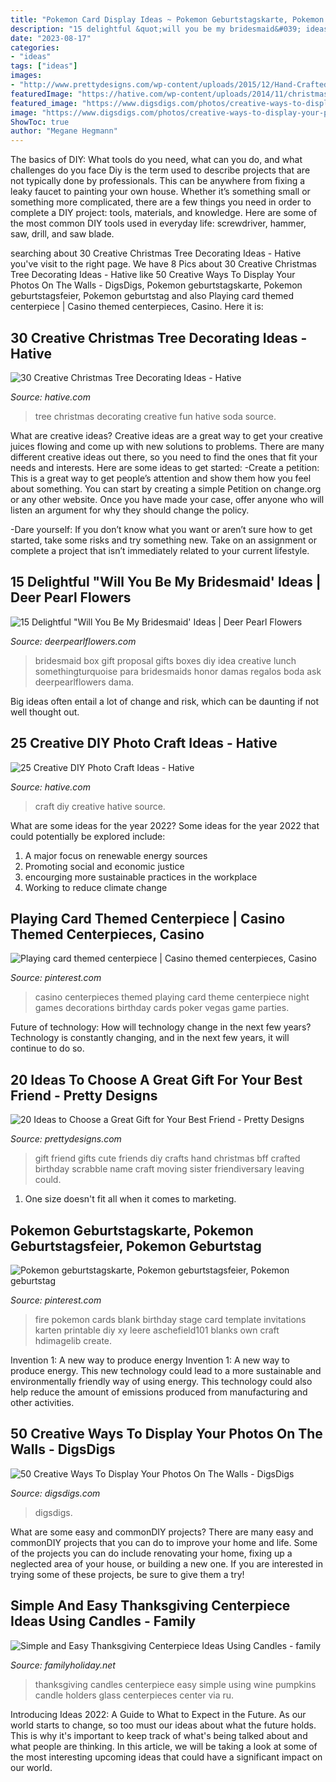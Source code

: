 ```yaml
---
title: "Pokemon Card Display Ideas ~ Pokemon Geburtstagskarte, Pokemon Geburtstagsfeier, Pokemon Geburtstag"
description: "15 delightful &quot;will you be my bridesmaid&#039; ideas"
date: "2023-08-17"
categories:
- "ideas"
tags: ["ideas"]
images:
- "http://www.prettydesigns.com/wp-content/uploads/2015/12/Hand-Crafted-Gift.jpg"
featuredImage: "https://hative.com/wp-content/uploads/2014/11/christmas-tree-decorating-ideas/24-christmas-tree-decorating-ideas.jpg"
featured_image: "https://www.digsdigs.com/photos/creative-ways-to-display-your-photos-on-the-walls-15.jpg"
image: "https://www.digsdigs.com/photos/creative-ways-to-display-your-photos-on-the-walls-15.jpg"
ShowToc: true
author: "Megane Hegmann"
---
```



The basics of DIY: What tools do you need, what can you do, and what challenges do you face
Diy is the term used to describe projects that are not typically done by professionals. This can be anywhere from fixing a leaky faucet to painting your own house. Whether it’s something small or something more complicated, there are a few things you need in order to complete a DIY project: tools, materials, and knowledge. Here are some of the most common DIY tools used in everyday life: screwdriver, hammer, saw, drill, and saw blade.

	

		
searching about 30 Creative Christmas Tree Decorating Ideas - Hative you've visit to the right page. We have 8 Pics about 30 Creative Christmas Tree Decorating Ideas - Hative like 50 Creative Ways To Display Your Photos On The Walls - DigsDigs, Pokemon geburtstagskarte, Pokemon geburtstagsfeier, Pokemon geburtstag and also Playing card themed centerpiece | Casino themed centerpieces, Casino. Here it is:
		
    
## 30 Creative Christmas Tree Decorating Ideas - Hative

<img loading=lazy src="https://hative.com/wp-content/uploads/2014/11/christmas-tree-decorating-ideas/24-christmas-tree-decorating-ideas.jpg" onerror="this.onerror=null;this.src='https://tse3.mm.bing.net/th?id=OIP.YeOqVRUFV-Obdu6qkgwl0wHaM8&amp;pid=15.1';" alt="30 Creative Christmas Tree Decorating Ideas - Hative">

_Source: hative.com_

>tree christmas decorating creative fun hative soda source. 

	

What are creative ideas?
Creative ideas are a great way to get your creative juices flowing and come up with new solutions to problems. There are many different creative ideas out there, so you need to find the ones that fit your needs and interests. Here are some ideas to get started: 
-Create a petition: This is a great way to get people’s attention and show them how you feel about something. You can start by creating a simple Petition on change.org or any other website. Once you have made your case, offer anyone who will listen an argument for why they should change the policy. 

-Dare yourself: If you don’t know what you want or aren’t sure how to get started, take some risks and try something new. Take on an assignment or complete a project that isn’t immediately related to your current lifestyle.

    
## 15 Delightful &quot;Will You Be My Bridesmaid&#039; Ideas | Deer Pearl Flowers

<img loading=lazy src="http://www.deerpearlflowers.com/wp-content/uploads/2016/08/Will-you-be-my-Bridesmaid-Ideas-12.jpg" onerror="this.onerror=null;this.src='https://tse2.mm.bing.net/th?id=OIP.H1-ugpMlBG-oBvfye_q9JgHaLH&amp;pid=15.1';" alt="15 Delightful &quot;Will You Be My Bridesmaid&#039; Ideas | Deer Pearl Flowers">

_Source: deerpearlflowers.com_

>bridesmaid box gift proposal gifts boxes diy idea creative lunch somethingturquoise para bridesmaids honor damas regalos boda ask deerpearlflowers dama. 

	

Big ideas often entail a lot of change and risk, which can be daunting if not well thought out.

    
## 25 Creative DIY Photo Craft Ideas - Hative

<img loading=lazy src="https://hative.com/wp-content/uploads/2014/11/diy-photo-craft-ideas/23-diy-photo-craft-ideas.jpg" onerror="this.onerror=null;this.src='https://tse3.mm.bing.net/th?id=OIP.MgGUXorVUvA4fWyds88K4AHaOl&amp;pid=15.1';" alt="25 Creative DIY Photo Craft Ideas - Hative">

_Source: hative.com_

>craft diy creative hative source. 

	

What are some ideas for the year 2022?
Some ideas for the year 2022 that could potentially be explored include: 
1. A major focus on renewable energy sources 
2. Promoting social and economic justice 
3. encourging more sustainable practices in the workplace 
4. Working to reduce climate change 

    
## Playing Card Themed Centerpiece | Casino Themed Centerpieces, Casino

<img loading=lazy src="https://i.pinimg.com/736x/53/16/90/53169040ae50c404ac508ec5c89c8ef2--casino-theme-casino-party.jpg" onerror="this.onerror=null;this.src='https://tse1.mm.bing.net/th?id=OIP.pA2m1InFGRFB_nXzKFV7fgHaJ4&amp;pid=15.1';" alt="Playing card themed centerpiece | Casino themed centerpieces, Casino">

_Source: pinterest.com_

>casino centerpieces themed playing card theme centerpiece night games decorations birthday cards poker vegas game parties. 

	

Future of technology: How will technology change in the next few years?
Technology is constantly changing, and in the next few years, it will continue to do so.

    
## 20 Ideas To Choose A Great Gift For Your Best Friend - Pretty Designs

<img loading=lazy src="http://www.prettydesigns.com/wp-content/uploads/2015/12/Hand-Crafted-Gift.jpg" onerror="this.onerror=null;this.src='https://tse4.mm.bing.net/th?id=OIP.RNdlnz5331KJ-hOjIFdF9AHaJ3&amp;pid=15.1';" alt="20 Ideas to Choose a Great Gift for Your Best Friend - Pretty Designs">

_Source: prettydesigns.com_

>gift friend gifts cute friends diy crafts hand christmas bff crafted birthday scrabble name craft moving sister friendiversary leaving could. 

	

1. One size doesn't fit all when it comes to marketing.

    
## Pokemon Geburtstagskarte, Pokemon Geburtstagsfeier, Pokemon Geburtstag

<img loading=lazy src="https://i.pinimg.com/736x/d5/da/10/d5da10d8979831ec168ca05468d09e61--pokemon-birthday-party-ideas-games-pokemon-birthday-cards.jpg" onerror="this.onerror=null;this.src='https://tse1.mm.bing.net/th?id=OIP.clKDXu8Jb4pHHX9YpvCdWAAAAA&amp;pid=15.1';" alt="Pokemon geburtstagskarte, Pokemon geburtstagsfeier, Pokemon geburtstag">

_Source: pinterest.com_

>fire pokemon cards blank birthday stage card template invitations karten printable diy xy leere aschefield101 blanks own craft hdimagelib create. 

	

Invention 1: A new way to produce energy
Invention 1: A new way to produce energy. This new technology could lead to a more sustainable and environmentally friendly way of using energy. This technology could also help reduce the amount of emissions produced from manufacturing and other activities.

    
## 50 Creative Ways To Display Your Photos On The Walls - DigsDigs

<img loading=lazy src="https://www.digsdigs.com/photos/creative-ways-to-display-your-photos-on-the-walls-15.jpg" onerror="this.onerror=null;this.src='https://tse3.mm.bing.net/th?id=OIP.UHijYlJhZNVvRSF6I3pFDQHaLH&amp;pid=15.1';" alt="50 Creative Ways To Display Your Photos On The Walls - DigsDigs">

_Source: digsdigs.com_

>digsdigs. 

	

What are some easy and commonDIY projects?
There are many easy and commonDIY projects that you can do to improve your home and life. Some of the projects you can do include renovating your home, fixing up a neglected area of your house, or building a new one. If you are interested in trying some of these projects, be sure to give them a try!

    
## Simple And Easy Thanksgiving Centerpiece Ideas Using Candles - Family

<img loading=lazy src="http://www.familyholiday.net/wp-content/uploads/2013/10/Simple-and-Easy-Thanksgiving-Centerpiece-Ideas-Using-Candles_24.jpg" onerror="this.onerror=null;this.src='https://tse3.mm.bing.net/th?id=OIP.GEGWcBrKXSmEO7V57A3V9AHaJ4&amp;pid=15.1';" alt="Simple and Easy Thanksgiving Centerpiece Ideas Using Candles - family">

_Source: familyholiday.net_

>thanksgiving candles centerpiece easy simple using wine pumpkins candle holders glass centerpieces center via ru. 

	

Introducing Ideas 2022: A Guide to What to Expect in the Future. As our world starts to change, so too must our ideas about what the future holds. This is why it's important to keep track of what's being talked about and what people are thinking. In this article, we will be taking a look at some of the most interesting upcoming ideas that could have a significant impact on our world.

